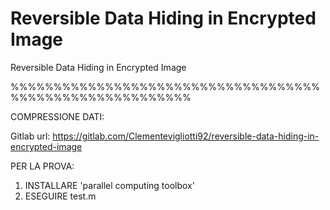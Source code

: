 # Reversible Data Hiding in Encrypted Image

Reversible Data Hiding in Encrypted Image



%%%%%%%%%%%%%%%%%%%%%%%%%%%%%%%%%%%%%%%%%%%%%%%%%%%%%%%%%

COMPRESSIONE DATI:

Gitlab url: https://gitlab.com/Clementevigliotti92/reversible-data-hiding-in-encrypted-image

PER LA PROVA:
1. INSTALLARE 'parallel computing toolbox'
2. ESEGUIRE test.m
